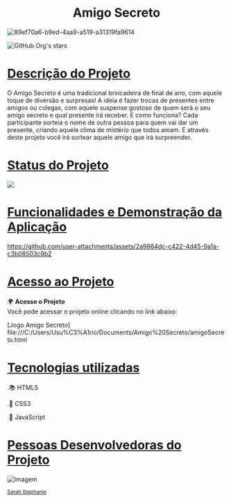 <h1 align="center"> Amigo Secreto </h1>

![89ef70a6-b9ed-4aa9-a519-a31319fa9614](https://github.com/user-attachments/assets/0ade39b4-1368-44ff-9ed9-a8564c5b409f)

![GitHub Org's stars](https://img.shields.io/github/stars/SarahStephanie?style=social)

# [Descrição do Projeto](#descrição-do-projeto)
  
  O Amigo Secreto é uma tradicional brincadeira de final de ano, com aquele toque de diversão e surpresas!
  A ideia é fazer trocas de presentes entre amigos ou colegas, com aquele suspense gostoso de quem será o seu amigo secreto e qual presente irá receber.
  E como funciona? Cada participante sorteia o nome de outra pessoa para quem vai dar um presente, criando aquele clima de mistério que todos amam.
  E através deste projeto você irá sortear aquele amigo que irá surpreender. 

# [Status do Projeto](#status-do-Projeto)

<img loading="lazy" src="http://img.shields.io/static/v1?label=STATUS&message=Finalizado&color=GREEN&style=for-the-badge"/>

# [Funcionalidades e Demonstração da Aplicação](#funcionalidades-e-demonstração-da-aplicação)

https://github.com/user-attachments/assets/2a9864dc-c422-4d45-9a1a-c3b08503c9b2

 
# [Acesso ao Projeto](#acesso-ao-projeto)

  
🌍 **Acesse o Projeto**  
Você pode acessar o projeto online clicando no link abaixo:

 [Jogo Amigo Secreto] file:///C:/Users/Usu%C3%A1rio/Documents/Amigo%20Secreto/amigoSecreto.html
  
# [Tecnologias utilizadas](#tecnologias-utilizadas)

.📚 HTML5

.🎨 CSS3

.📜 JavaScript

# [Pessoas Desenvolvedoras do Projeto](#pessoas-desenvolvedoras)

  
  ![Imagem](https://github.com/user-attachments/assets/d8fdc1cf-b8be-4527-9e64-e61b61de9273)
  
<sub>[Sarah Stephanie](https://github.com/Sarahsteoli)</sub>

